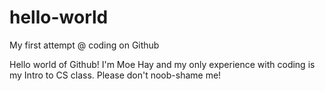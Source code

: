 # hello-world
My first attempt @ coding on Github

Hello world of Github! 
I'm Moe Hay and my only experience with coding is my Intro to CS class. 
Please don't noob-shame me! 
